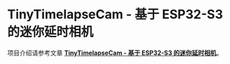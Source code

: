 # TinyTimelapseCam - 基于 ESP32-S3 的迷你延时相机

项目介绍请参考文章 [**TinyTimelapseCam - 基于 ESP32-S3 的迷你延时相机**](https://wiki-power.com/TinyTimelapseCam-%E5%9F%BA%E4%BA%8EESP32-S3%E7%9A%84%E8%BF%B7%E4%BD%A0%E5%BB%B6%E6%97%B6%E7%9B%B8%E6%9C%BA/)。